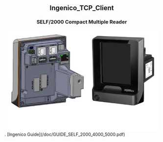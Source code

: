 
## <div align="center">Ingenico_TCP_Client</div>

### <div align="center">SELF/2000 Compact Multiple Reader</div>
<div style="text-align:center"><img src="doc/I3.png" /></div>.
[Ingenico Guide](/doc/GUIDE_SELF_2000_4000_5000.pdf)<br>
